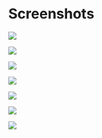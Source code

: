 # Screenshots

![](https://github.com/arononak/github-actions-gnome-extension/blob/main/docs/preview.png?raw=true)

![](https://github.com/arononak/github-actions-gnome-extension/blob/main/docs/preview2.png?raw=true)

![](https://github.com/arononak/github-actions-gnome-extension/blob/main/docs/preview3.png?raw=true)

![](https://github.com/arononak/github-actions-gnome-extension/blob/main/docs/preview4.png?raw=true)

![](https://github.com/arononak/github-actions-gnome-extension/blob/main/docs/preview5.png?raw=true)

![](https://github.com/arononak/github-actions-gnome-extension/blob/main/docs/preview6.png?raw=true)

![](https://github.com/arononak/github-actions-gnome-extension/blob/main/docs/preview7.png?raw=true)
